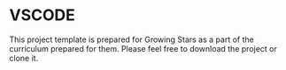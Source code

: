 # VSCODE
This project template is prepared for Growing Stars as a part of the curriculum prepared for them. Please feel free to download the project or clone it.
